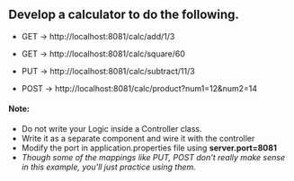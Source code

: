 ## Develop a calculator to do the following.


* GET -> http://localhost:8081/calc/add/1/3

* GET -> http://localhost:8081/calc/square/60

* PUT -> http://localhost:8081/calc/subtract/11/3 

* POST -> http://localhost:8081/calc/product?num1=12&num2=14

#### Note:

* Do not write your Logic inside a Controller class.
* Write it as a separate component and wire it with the controller
* Modify the port in application.properties file using __server.port=8081__
* _Though some of the mappings like PUT, POST don't really make sense in this example, you'll just practice using them._
